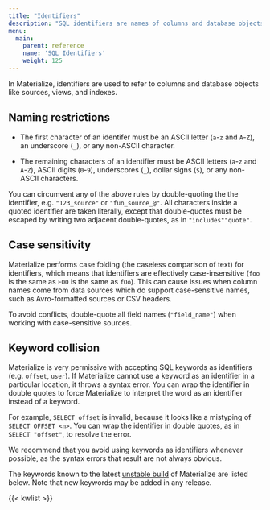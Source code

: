 ```yaml
---
title: "Identifiers"
description: "SQL identifiers are names of columns and database objects such as sources and views."
menu:
  main:
    parent: reference
    name: 'SQL Identifiers'
    weight: 125
---
```


In Materialize, identifiers are used to refer to columns and database objects
like sources, views, and indexes.

## Naming restrictions

- The first character of an identifer must be an ASCII letter
  (`a`-`z` and `A`-`Z`), an underscore (`_`), or any non-ASCII character.

- The remaining characters of an identifier must be ASCII letters
  (`a`-`z` and `A`-`Z`), ASCII digits (`0`-`9`), underscores (`_`),
  dollar signs (`$`), or any non-ASCII characters.

You can circumvent any of the above rules by double-quoting the the identifier,
e.g. `"123_source"` or `"fun_source_@"`. All characters inside a quoted
identifier are taken literally, except that double-quotes must be escaped by
writing two adjacent double-quotes, as in `"includes""quote"`.

## Case sensitivity

Materialize performs case folding (the caseless comparison of text) for identifiers, which means that identifiers are effectively case-insensitive (`foo` is the same as `FOO` is the same as `fOo`). This can cause issues when column names come from data sources which do support case-sensitive names, such as Avro-formatted sources or CSV headers.

To avoid conflicts, double-quote all field names (`"field_name"`) when working with case-sensitive sources.

## Keyword collision

Materialize is very permissive with accepting SQL keywords as identifiers (e.g.
`offset`, `user`). If Materialize cannot use a keyword as an
identifier in a particular location, it throws a syntax error. You can wrap the
identifier in double quotes to force Materialize to interpret the word as an
identifier instead of a keyword.

For example, `SELECT offset` is invalid, because it looks like a mistyping of
`SELECT OFFSET <n>`. You can wrap the identifier in double quotes, as in
`SELECT "offset"`, to resolve the error.

We recommend that you avoid using keywords as identifiers whenever possible, as
the syntax errors that result are not always obvious.

The keywords known to the latest [unstable build](/versions/#unstable-builds)
of Materialize are listed below. Note that new keywords may be added in any
release.

{{< kwlist >}}
